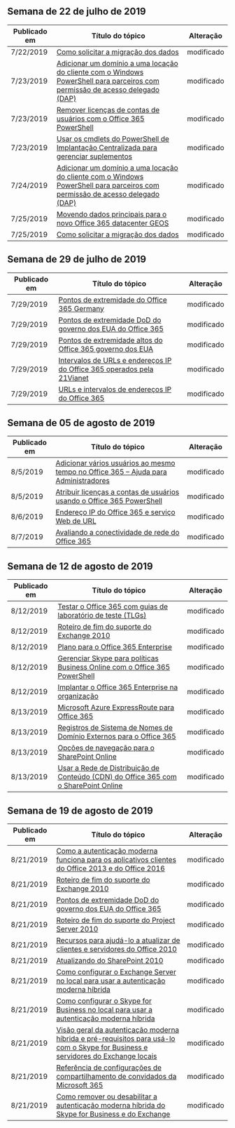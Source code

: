 <!-- This file is generated automatically each week. Changes made to this file will be overwritten.-->




## <a name="week-of-july-22-2019"></a>Semana de 22 de julho de 2019


| Publicado em |Título do tópico | Alteração |
|------|------------|--------|
| 7/22/2019 | [Como solicitar a migração dos dados](/Office365/Enterprise/request-your-data-move) | modificado |
| 7/23/2019 | [Adicionar um domínio a uma locação do cliente com o Windows PowerShell para parceiros com permissão de acesso delegado (DAP)](/Office365/Enterprise/powershell/add-a-domain-to-a-client-tenancy-with-windows-powershell-for-delegated-access-pe) | modificado |
| 7/23/2019 | [Remover licenças de contas de usuários com o Office 365 PowerShell](/Office365/Enterprise/powershell/remove-licenses-from-user-accounts-with-office-365-powershell) | modificado |
| 7/23/2019 | [Usar os cmdlets do PowerShell de Implantação Centralizada para gerenciar suplementos](/Office365/Enterprise/use-the-centralized-deployment-powershell-cmdlets-to-manage-add-ins) | modificado |
| 7/24/2019 | [Adicionar um domínio a uma locação do cliente com o Windows PowerShell para parceiros com permissão de acesso delegado (DAP)](/Office365/Enterprise/powershell/add-a-domain-to-a-client-tenancy-with-windows-powershell-for-delegated-access-pe) | modificado |
| 7/25/2019 | [Movendo dados principais para o novo Office 365 datacenter GEOS](/Office365/Enterprise/moving-data-to-new-datacenter-geos) | modificado |
| 7/25/2019 | [Como solicitar a migração dos dados](/Office365/Enterprise/request-your-data-move) | modificado |


## <a name="week-of-july-29-2019"></a>Semana de 29 de julho de 2019


| Publicado em |Título do tópico | Alteração |
|------|------------|--------|
| 7/29/2019 | [Pontos de extremidade do Office 365 Germany](/Office365/Enterprise/office-365-germany-endpoints) | modificado |
| 7/29/2019 | [Pontos de extremidade DoD do governo dos EUA do Office 365](/Office365/Enterprise/office-365-u-s-government-dod-endpoints) | modificado |
| 7/29/2019 | [Pontos de extremidade altos do Office 365 governo dos EUA](/Office365/Enterprise/office-365-u-s-government-gcc-high-endpoints) | modificado |
| 7/29/2019 | [Intervalos de URLs e endereços IP do Office 365 operados pela 21Vianet](/Office365/Enterprise/urls-and-ip-address-ranges-21vianet) | modificado |
| 7/29/2019 | [URLs e intervalos de endereços IP do Office 365](/Office365/Enterprise/urls-and-ip-address-ranges) | modificado |


## <a name="week-of-august-05-2019"></a>Semana de 05 de agosto de 2019


| Publicado em |Título do tópico | Alteração |
|------|------------|--------|
| 8/5/2019 | [Adicionar vários usuários ao mesmo tempo no Office 365 – Ajuda para Administradores](/Office365/Enterprise/add-several-users-at-the-same-time) | modificado |
| 8/5/2019 | [Atribuir licenças a contas de usuários usando o Office 365 PowerShell](/Office365/Enterprise/powershell/assign-licenses-to-user-accounts-with-office-365-powershell) | modificado |
| 8/6/2019 | [Endereço IP do Office 365 e serviço Web de URL](/Office365/Enterprise/office-365-ip-web-service) | modificado |
| 8/7/2019 | [Avaliando a conectividade de rede do Office 365](/Office365/Enterprise/assessing-network-connectivity) | modificado |


## <a name="week-of-august-12-2019"></a>Semana de 12 de agosto de 2019


| Publicado em |Título do tópico | Alteração |
|------|------------|--------|
| 8/12/2019 | [Testar o Office 365 com guias de laboratório de teste (TLGs)](/Office365/Enterprise/cloud-adoption-test-lab-guides-tlgs) | modificado |
| 8/12/2019 | [Roteiro de fim do suporte do Exchange 2010](/Office365/Enterprise/exchange-2010-end-of-support) | modificado |
| 8/12/2019 | [Plano para o Office 365 Enterprise](/Office365/Enterprise/get-your-organization-ready-for-office-365) | modificado |
| 8/12/2019 | [Gerenciar Skype para políticas Business Online com o Office 365 PowerShell](/Office365/Enterprise/powershell/manage-skype-for-business-online-policies-with-office-365-powershell) | modificado |
| 8/12/2019 | [Implantar o Office 365 Enterprise na organização](/Office365/Enterprise/setup-overview-for-enterprises) | modificado |
| 8/13/2019 | [Microsoft Azure ExpressRoute para Office 365](/Office365/Enterprise/azure-expressroute) | modificado |
| 8/13/2019 | [Registros de Sistema de Nomes de Domínio Externos para o Office 365](/Office365/Enterprise/external-domain-name-system-records) | modificado |
| 8/13/2019 | [Opções de navegação para o SharePoint Online](/Office365/Enterprise/navigation-options-for-sharepoint-online) | modificado |
| 8/13/2019 | [Usar a Rede de Distribuição de Conteúdo (CDN) do Office 365 com o SharePoint Online](/Office365/Enterprise/use-office-365-cdn-with-spo) | modificado |


## <a name="week-of-august-19-2019"></a>Semana de 19 de agosto de 2019


| Publicado em |Título do tópico | Alteração |
|------|------------|--------|
| 8/21/2019 | [Como a autenticação moderna funciona para os aplicativos clientes do Office 2013 e do Office 2016](/Office365/Enterprise/modern-auth-for-office-2013-and-2016) | modificado |
| 8/21/2019 | [Roteiro de fim do suporte do Exchange 2010](/Office365/Enterprise/exchange-2010-end-of-support) | modificado |
| 8/21/2019 | [Pontos de extremidade DoD do governo dos EUA do Office 365](/Office365/Enterprise/office-365-u-s-government-dod-endpoints) | modificado |
| 8/21/2019 | [Roteiro de fim do suporte do Project Server 2010](/Office365/Enterprise/project-server-2010-end-of-support) | modificado |
| 8/21/2019 | [Recursos para ajudá-lo a atualizar de clientes e servidores do Office 2010](/Office365/Enterprise/upgrade-from-office-2010-servers-and-products) | modificado |
| 8/21/2019 | [Atualizando do SharePoint 2010](/Office365/Enterprise/upgrade-from-sharepoint-2010) | modificado |
| 8/21/2019 | [Como configurar o Exchange Server no local para usar a autenticação moderna híbrida](/Office365/Enterprise/configure-exchange-server-for-hybrid-modern-authentication) | modificado |
| 8/21/2019 | [Como configurar o Skype for Business no local para usar a autenticação moderna híbrida](/Office365/Enterprise/configure-skype-for-business-for-hybrid-modern-authentication) | modificado |
| 8/21/2019 | [Visão geral da autenticação moderna híbrida e pré-requisitos para usá-lo com o Skype for Business e servidores do Exchange locais](/Office365/Enterprise/hybrid-modern-auth-overview) | modificado |
| 8/21/2019 | [Referência de configurações de compartilhamento de convidados da Microsoft 365](/Office365/Enterprise/microsoft-365-guest-settings) | modificado |
| 8/21/2019 | [Como remover ou desabilitar a autenticação moderna híbrida do Skype for Business e do Exchange](/Office365/Enterprise/remove-or-disable-hybrid-modern-authentication-from-skype-for-business-and-excha) | modificado |
